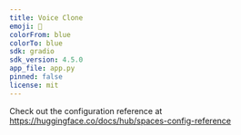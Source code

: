 ```yaml
---
title: Voice Clone
emoji: 🏃
colorFrom: blue
colorTo: blue
sdk: gradio
sdk_version: 4.5.0
app_file: app.py
pinned: false
license: mit
---
```


Check out the configuration reference at https://huggingface.co/docs/hub/spaces-config-reference
